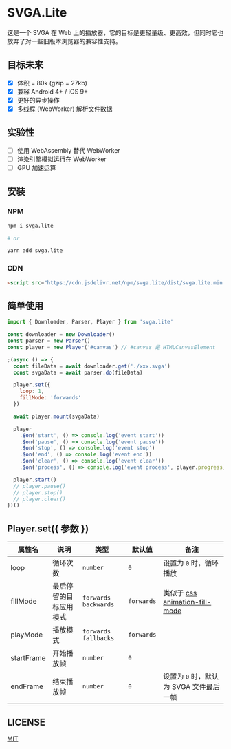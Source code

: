 # SVGA.Lite

这是一个 SVGA 在 Web 上的播放器，它的目标是更轻量级、更高效，但同时它也放弃了对一些旧版本浏览器的兼容性支持。

## 目标未来

- [x] 体积 = 80k (gzip = 27kb)
- [x] 兼容 Android 4+ / iOS 9+
- [x] 更好的异步操作
- [x] 多线程 (WebWorker) 解析文件数据

## 实验性

- [ ] 使用 WebAssembly 替代 WebWorker
- [ ] 渲染引擎模拟运行在 WebWorker
- [ ] GPU 加速运算

## 安装

### NPM

```sh
npm i svga.lite

# or

yarn add svga.lite
```

### CDN

```html
<script src="https://cdn.jsdelivr.net/npm/svga.lite/dist/svga.lite.min.js"></script>
```

## 简单使用

```js
import { Downloader, Parser, Player } from 'svga.lite'

const downloader = new Downloader()
const parser = new Parser()
const player = new Player('#canvas') // #canvas 是 HTMLCanvasElement

;(async () => {
  const fileData = await downloader.get('./xxx.svga')
  const svgaData = await parser.do(fileData)

  player.set({
    loop: 1,
    fillMode: 'forwards'
  })

  await player.mount(svgaData)

  player
    .$on('start', () => console.log('event start'))
    .$on('pause', () => console.log('event pause'))
    .$on('stop', () => console.log('event stop')
    .$on('end', () => console.log('event end'))
    .$on('clear', () => console.log('event clear'))
    .$on('process', () => console.log('event process', player.progress))

  player.start()
  // player.pause()
  // player.stop()
  // player.clear()
})()
```

## Player.set({ 参数 })

属性名 |  说明 | 类型 | 默认值 | 备注
-|-|-|-|-
loop | 循环次数 | `number` | `0` | 设置为 `0` 时，循环播放
fillMode | 最后停留的目标应用模式 | `forwards` `backwards` | `forwards` | 类似于 [css animation-fill-mode](https://developer.mozilla.org/zh-CN/docs/Web/CSS/animation-fill-mode)
playMode | 播放模式 | `forwards` `fallbacks` | `forwards` |
startFrame | 开始播放帧 | `number` | `0` |
endFrame | 结束播放帧 | `number` | `0` | 设置为 `0` 时，默认为 SVGA 文件最后一帧

## LICENSE

[MIT](./LICENSE)

